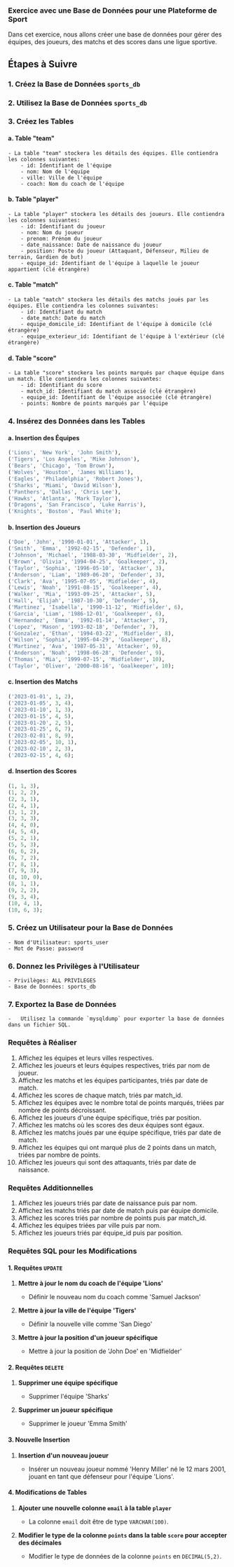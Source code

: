 ### Exercice avec une Base de Données pour une Plateforme de Sport

Dans cet exercice, nous allons créer une base de données pour gérer des équipes, des joueurs, des matchs et des scores dans une ligue sportive.

## Étapes à Suivre

### 1. Créez la Base de Données `sports_db`

### 2. Utilisez la Base de Données `sports_db`

### 3. Créez les Tables

#### a. Table "team"

    - La table "team" stockera les détails des équipes. Elle contiendra les colonnes suivantes:
        - id: Identifiant de l'équipe
        - nom: Nom de l'équipe
        - ville: Ville de l'équipe
        - coach: Nom du coach de l'équipe

#### b. Table "player"

    - La table "player" stockera les détails des joueurs. Elle contiendra les colonnes suivantes:
        - id: Identifiant du joueur
        - nom: Nom du joueur
        - prenom: Prénom du joueur
        - date_naissance: Date de naissance du joueur
        - position: Poste du joueur (Attaquant, Défenseur, Milieu de terrain, Gardien de but)
        - equipe_id: Identifiant de l'équipe à laquelle le joueur appartient (clé étrangère)

#### c. Table "match"

    - La table "match" stockera les détails des matchs joués par les équipes. Elle contiendra les colonnes suivantes:
        - id: Identifiant du match
        - date_match: Date du match
        - equipe_domicile_id: Identifiant de l'équipe à domicile (clé étrangère)
        - equipe_exterieur_id: Identifiant de l'équipe à l'extérieur (clé étrangère)

#### d. Table "score"

    - La table "score" stockera les points marqués par chaque équipe dans un match. Elle contiendra les colonnes suivantes:
        - id: Identifiant du score
        - match_id: Identifiant du match associé (clé étrangère)
        - equipe_id: Identifiant de l'équipe associée (clé étrangère)
        - points: Nombre de points marqués par l'équipe

### 4. Insérez des Données dans les Tables

#### a. Insertion des Équipes

```sql
('Lions', 'New York', 'John Smith'),
('Tigers', 'Los Angeles', 'Mike Johnson'),
('Bears', 'Chicago', 'Tom Brown'),
('Wolves', 'Houston', 'James Williams'),
('Eagles', 'Philadelphia', 'Robert Jones'),
('Sharks', 'Miami', 'David Wilson'),
('Panthers', 'Dallas', 'Chris Lee'),
('Hawks', 'Atlanta', 'Mark Taylor'),
('Dragons', 'San Francisco', 'Luke Harris'),
('Knights', 'Boston', 'Paul White');
```

#### b. Insertion des Joueurs

```sql
('Doe', 'John', '1990-01-01', 'Attacker', 1),
('Smith', 'Emma', '1992-02-15', 'Defender', 1),
('Johnson', 'Michael', '1988-03-30', 'Midfielder', 2),
('Brown', 'Olivia', '1994-04-25', 'Goalkeeper', 2),
('Taylor', 'Sophia', '1996-05-10', 'Attacker', 3),
('Anderson', 'Liam', '1989-06-20', 'Defender', 3),
('Clark', 'Ava', '1995-07-05', 'Midfielder', 4),
('Lewis', 'Noah', '1991-08-15', 'Goalkeeper', 4),
('Walker', 'Mia', '1993-09-25', 'Attacker', 5),
('Hall', 'Elijah', '1987-10-30', 'Defender', 5),
('Martinez', 'Isabella', '1990-11-12', 'Midfielder', 6),
('Garcia', 'Liam', '1986-12-01', 'Goalkeeper', 6),
('Hernandez', 'Emma', '1992-01-14', 'Attacker', 7),
('Lopez', 'Mason', '1993-02-18', 'Defender', 7),
('Gonzalez', 'Ethan', '1994-03-22', 'Midfielder', 8),
('Wilson', 'Sophia', '1995-04-29', 'Goalkeeper', 8),
('Martinez', 'Ava', '1987-05-31', 'Attacker', 9),
('Anderson', 'Noah', '1998-06-28', 'Defender', 9),
('Thomas', 'Mia', '1999-07-15', 'Midfielder', 10),
('Taylor', 'Oliver', '2000-08-16', 'Goalkeeper', 10);
```

#### c. Insertion des Matchs

```sql
('2023-01-01', 1, 2),
('2023-01-05', 3, 4),
('2023-01-10', 1, 3),
('2023-01-15', 4, 5),
('2023-01-20', 2, 5),
('2023-01-25', 6, 7),
('2023-02-01', 8, 9),
('2023-02-05', 10, 1),
('2023-02-10', 2, 3),
('2023-02-15', 4, 6);
```

#### d. Insertion des Scores

```sql
(1, 1, 3),
(1, 2, 2),
(2, 3, 1),
(2, 4, 1),
(3, 1, 2),
(3, 3, 3),
(4, 4, 0),
(4, 5, 4),
(5, 2, 1),
(5, 5, 3),
(6, 6, 2),
(6, 7, 2),
(7, 8, 1),
(7, 9, 3),
(8, 10, 0),
(8, 1, 1),
(9, 2, 2),
(9, 3, 4),
(10, 4, 1),
(10, 6, 3);
```

### 5. Créez un Utilisateur pour la Base de Données

    - Nom d'Utilisateur: sports_user
    - Mot de Passe: password

### 6. Donnez les Privilèges à l'Utilisateur

    - Privilèges: ALL PRIVILEGES
    - Base de Données: sports_db

### 7. Exportez la Base de Données

    -   Utilisez la commande `mysqldump` pour exporter la base de données dans un fichier SQL.

### Requêtes à Réaliser

1. Affichez les équipes et leurs villes respectives.
2. Affichez les joueurs et leurs équipes respectives, triés par nom de joueur.
3. Affichez les matchs et les équipes participantes, triés par date de match.
4. Affichez les scores de chaque match, triés par match_id.
5. Affichez les équipes avec le nombre total de points marqués, triées par nombre de points décroissant.
6. Affichez les joueurs d'une équipe spécifique, triés par position.
7. Affichez les matchs où les scores des deux équipes sont égaux.
8. Affichez les matchs joués par une équipe spécifique, triés par date de match.
9. Affichez les équipes qui ont marqué plus de 2 points dans un match, triées par nombre de points.
10. Affichez les joueurs qui sont des attaquants, triés par date de naissance.

### Requêtes Additionnelles

1. Affichez les joueurs triés par date de naissance puis par nom.
2. Affichez les matchs triés par date de match puis par équipe domicile.
3. Affichez les scores triés par nombre de points puis par match_id.
4. Affichez les équipes triées par ville puis par nom.
5. Affichez les joueurs triés par équipe_id puis par position.

### Requêtes SQL pour les Modifications

#### 1. Requêtes `UPDATE`

1. **Mettre à jour le nom du coach de l'équipe 'Lions'**

    - Définir le nouveau nom du coach comme 'Samuel Jackson'

2. **Mettre à jour la ville de l'équipe 'Tigers'**

    - Définir la nouvelle ville comme 'San Diego'

3. **Mettre à jour la position d'un joueur spécifique**

    - Mettre à jour la position de 'John Doe' en 'Midfielder'

#### 2. Requêtes `DELETE`

1. **Supprimer une équipe spécifique**

    - Supprimer l'équipe 'Sharks'

2. **Supprimer un joueur spécifique**

    - Supprimer le joueur 'Emma Smith'

#### 3. Nouvelle Insertion

1. **Insertion d'un nouveau joueur**

    - Insérer un nouveau joueur nommé 'Henry Miller' né le 12 mars 2001, jouant en tant que défenseur pour l'équipe 'Lions'.

#### 4. Modifications de Tables

1. **Ajouter une nouvelle colonne `email` à la table `player`**

    - La colonne `email` doit être de type `VARCHAR(100)`.

2. **Modifier le type de la colonne `points` dans la table `score` pour accepter des décimales**

    - Modifier le type de données de la colonne `points` en `DECIMAL(5,2)`.
